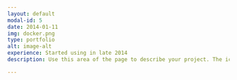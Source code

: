 ```yaml
---
layout: default
modal-id: 5
date: 2014-01-11
img: docker.png
type: portfolio
alt: image-alt
experience: Started using in late 2014
description: Use this area of the page to describe your project. The icon above is part of a free icon set by <a href="https://sellfy.com/p/8Q9P/jV3VZ/">Flat Icons</a>. On their website, you can download their free set with 16 icons, or you can purchase the entire set with 146 icons for only $12!

---
```

